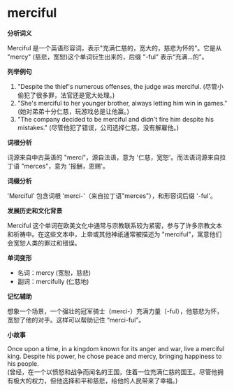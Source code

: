 # merciful

**分析词义**

  

Merciful 是一个英语形容词，表示"充满仁慈的，宽大的，慈悲为怀的"。它是从 "mercy" (慈悲，宽恕)这个单词衍生出来的，后缀 "-ful" 表示“充满…的”。

  

**列举例句**

  

1.  "Despite the thief's numerous offenses, the judge was merciful. (尽管小偷犯了很多罪，法官还是宽大处理。)
2.  "She's merciful to her younger brother, always letting him win in games." (她对弟弟十分仁慈，玩游戏总是让他赢。)
3.  "The company decided to be merciful and didn't fire him despite his mistakes." (尽管他犯了错误，公司选择仁慈，没有解雇他。)

  

**词根分析**

  

词源来自中古英语的 "merci"，源自法语，意为 '仁慈，宽恕'。而法语词源来自拉丁语 "merces"，意为 '报酬，恩赐'。

  

**词缀分析**

  

'Merciful' 包含词根 'merci-'（来自拉丁语"merces"），和形容词后缀 '-ful'。

  

**发展历史和文化背景**

  

Merciful 这个单词在欧美文化中通常与宗教联系较为紧密，参与了许多宗教文本和祈祷中。在这些文本中，上帝或其他神祇通常被描述为 "merciful"，寓意他们会宽恕人类的罪过和错误。

  

**单词变形**

  

*   名词：mercy (宽恕，慈悲)
*   副词：mercifully (仁慈地)

  

**记忆辅助**

  

想象一个场景，一个强壮的冠军骑士（merci-）充满力量（-ful），他慈悲为怀，宽恕了他的对手。这样可以帮助记住 “merci-ful”。

  

**小故事**

  

Once upon a time, in a kingdom known for its anger and war, live a merciful king. Despite his power, he chose peace and mercy, bringing happiness to his people.  
(曾经，在一个以愤怒和战争而闻名的王国，住着一位充满仁慈的国王。尽管他拥有极大的权力，但他选择和平和慈悲，给他的人民带来了幸福。)
